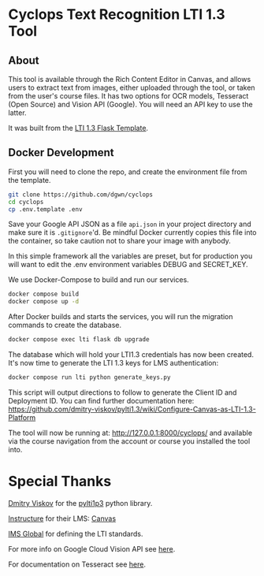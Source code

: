 # Cyclops Text Recognition LTI 1.3 Tool

## About

This tool is available through the Rich Content Editor in Canvas, and allows users to extract text from images, either uploaded through the tool, or taken from the user's course files. It has two options for OCR models, Tesseract (Open Source) and Vision API (Google). You will need an API key to use the latter.

It was built from the [LTI 1.3 Flask Template](https://github.com/ucfopen/lti-13-template-flask).

## Docker Development

First you will need to clone the repo, and create the environment file from the template.

```sh
git clone https://github.com/dgwn/cyclops
cd cyclops
cp .env.template .env

```

Save your Google API JSON as a file `api.json` in your project directory and make sure it is `.gitignore`'d. Be mindful Docker currently copies this file into the container, so take caution not to share your image with anybody.

In this simple framework all the variables are preset, but for production you will want to edit the .env environment variables DEBUG and SECRET_KEY.

We use Docker-Compose to build and run our services.

```sh
docker compose build
docker compose up -d
```

After Docker builds and starts the services, you will run the migration commands to create the database.

```sh
docker compose exec lti flask db upgrade
```

The database which will hold your LTI1.3 credentials has now been created. It's now time to generate the LTI 1.3 keys for LMS authentication:

```sh
docker compose run lti python generate_keys.py
```

This script will output directions to follow to generate the Client ID and Deployment ID. You can find further documentation here: <https://github.com/dmitry-viskov/pylti1.3/wiki/Configure-Canvas-as-LTI-1.3-Platform>

The tool will now be running at: <http://127.0.0.1:8000/cyclops/> and available via the course navigation from the account or course you installed the tool into.

# Special Thanks

[Dmitry Viskov](https://github.com/dmitry-viskov/) for the [pylti1p3](https://github.com/dmitry-viskov/pylti1.3/) python library.

[Instructure](https://github.com/instructure/) for their LMS: [Canvas](https://github.com/instructure/canvas-lms)

[IMS Global](https://imsglobal.org) for defining the LTI standards.

For more info on Google Cloud Vision API see [here](https://cloud.google.com/vision/docs/handwriting).

For documentation on Tesseract see [here](https://tesseract-ocr.github.io).
